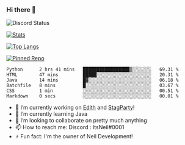### Hi there 👋

![Discord Status](https://discord.c99.nl/widget/theme-1/702385226407608341.png)

[![Stats](https://github-readme-stats.vercel.app/api?username=ItsNeil17&show_icons=true&theme=discord_old_blurple)](https://github.com/ItsNeil17)

[![Top Langs](https://github-readme-stats.vercel.app/api/top-langs/?username=ItsNeil17&theme=discord_old_blurple)](https://github.com/ItsNeil17)

[![Pinned Repo](https://github-readme-stats.vercel.app/api/pin/?username=NeilDevelopment&repo=BeepBoopBot&theme=discord_old_blurple)](https://github.com/NeilDevelopment/BeepBoopBot)
<!--START_SECTION:waka-->

```text
Python      2 hrs 41 mins   █████████████████▒░░░░░░░   69.31 %
HTML        47 mins         █████░░░░░░░░░░░░░░░░░░░░   20.31 %
Java        14 mins         █▓░░░░░░░░░░░░░░░░░░░░░░░   06.18 %
Batchfile   8 mins          █░░░░░░░░░░░░░░░░░░░░░░░░   03.67 %
CSS         1 min           ░░░░░░░░░░░░░░░░░░░░░░░░░   00.51 %
Markdown    0 secs          ░░░░░░░░░░░░░░░░░░░░░░░░░   00.01 %
```

<!--END_SECTION:waka-->
- 🔭 I’m currently working on [Edith](https://github.com/NeilDevelopment/Edith) and [StagParty](https://github.com/StagParty)!
- 🌱 I’m currently learning Java
- 👯 I’m looking to collaborate on pretty much anything
- 📫 How to reach me: Discord : ItsNeil#0001
- ⚡ Fun fact: I'm the owner of Neil Development!
